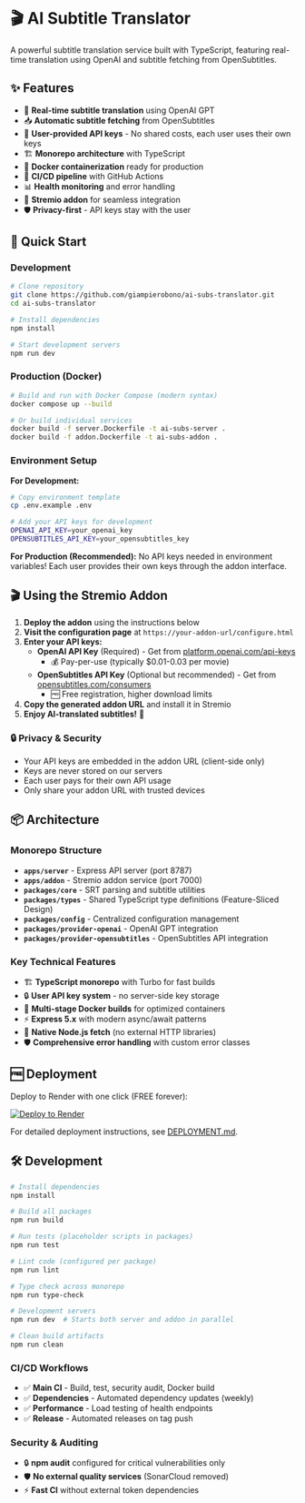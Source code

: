 # 🎬 AI Subtitle Translator

A powerful subtitle translation service built with TypeScript, featuring real-time translation using OpenAI and subtitle fetching from OpenSubtitles.

## ✨ Features

- 🔄 **Real-time subtitle translation** using OpenAI GPT
- 📥 **Automatic subtitle fetching** from OpenSubtitles 
- 🔑 **User-provided API keys** - No shared costs, each user uses their own keys
- 🏗️ **Monorepo architecture** with TypeScript
- 🐳 **Docker containerization** ready for production
- 🚀 **CI/CD pipeline** with GitHub Actions
- 📊 **Health monitoring** and error handling
- 🎯 **Stremio addon** for seamless integration
- 🛡️ **Privacy-first** - API keys stay with the user

## 🚀 Quick Start

### Development
```bash
# Clone repository
git clone https://github.com/giampierobono/ai-subs-translator.git
cd ai-subs-translator

# Install dependencies
npm install

# Start development servers
npm run dev
```

### Production (Docker)
```bash
# Build and run with Docker Compose (modern syntax)
docker compose up --build

# Or build individual services
docker build -f server.Dockerfile -t ai-subs-server .
docker build -f addon.Dockerfile -t ai-subs-addon .
```

### Environment Setup

**For Development:**
```bash
# Copy environment template  
cp .env.example .env

# Add your API keys for development
OPENAI_API_KEY=your_openai_key
OPENSUBTITLES_API_KEY=your_opensubtitles_key
```

**For Production (Recommended):**
No API keys needed in environment variables! Each user provides their own keys through the addon interface.

## 🎬 Using the Stremio Addon

1. **Deploy the addon** using the instructions below
2. **Visit the configuration page** at `https://your-addon-url/configure.html`
3. **Enter your API keys:**
   - **OpenAI API Key** (Required) - Get from [platform.openai.com/api-keys](https://platform.openai.com/api-keys)
     - 💰 Pay-per-use (typically $0.01-0.03 per movie)
   - **OpenSubtitles API Key** (Optional but recommended) - Get from [opensubtitles.com/consumers](https://www.opensubtitles.com/en/consumers)
     - 🆓 Free registration, higher download limits
4. **Copy the generated addon URL** and install it in Stremio
5. **Enjoy AI-translated subtitles!** 🎉

### 🔒 Privacy & Security
- Your API keys are embedded in the addon URL (client-side only)
- Keys are never stored on our servers
- Each user pays for their own API usage
- Only share your addon URL with trusted devices

## 📦 Architecture

### Monorepo Structure
- **`apps/server`** - Express API server (port 8787)
- **`apps/addon`** - Stremio addon service (port 7000)
- **`packages/core`** - SRT parsing and subtitle utilities
- **`packages/types`** - Shared TypeScript type definitions (Feature-Sliced Design)
- **`packages/config`** - Centralized configuration management
- **`packages/provider-openai`** - OpenAI GPT integration
- **`packages/provider-opensubtitles`** - OpenSubtitles API integration

### Key Technical Features
- 🏗️ **TypeScript monorepo** with Turbo for fast builds
- 🔒 **User API key system** - no server-side key storage
- 🐳 **Multi-stage Docker builds** for optimized containers
- ⚡ **Express 5.x** with modern async/await patterns
- 🎯 **Native Node.js fetch** (no external HTTP libraries)
- 🛡️ **Comprehensive error handling** with custom error classes

## 🆓 Deployment

Deploy to Render with one click (FREE forever):

[![Deploy to Render](https://render.com/images/deploy-to-render-button.svg)](https://render.com/deploy?repo=https://github.com/giampierobono/ai-subs-translator)

For detailed deployment instructions, see [DEPLOYMENT.md](./DEPLOYMENT.md).

## 🛠️ Development

```bash
# Install dependencies
npm install

# Build all packages  
npm run build

# Run tests (placeholder scripts in packages)
npm run test

# Lint code (configured per package)
npm run lint

# Type check across monorepo
npm run type-check

# Development servers
npm run dev  # Starts both server and addon in parallel

# Clean build artifacts
npm run clean
```

### CI/CD Workflows
- ✅ **Main CI** - Build, test, security audit, Docker build
- ✅ **Dependencies** - Automated dependency updates (weekly)
- ✅ **Performance** - Load testing of health endpoints
- ✅ **Release** - Automated releases on tag push

### Security & Auditing
- 🔒 **npm audit** configured for critical vulnerabilities only
- 🛡️ **No external quality services** (SonarCloud removed)
- ⚡ **Fast CI** without external token dependencies
